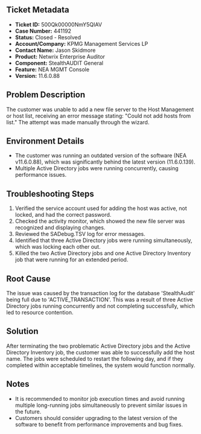 ## Ticket Metadata
- **Ticket ID:** 500Qk00000NmY5QIAV
- **Case Number:** 441192
- **Status:** Closed - Resolved
- **Account/Company:** KPMG Management Services LP
- **Contact Name:** Jason Skidmore
- **Product:** Netwrix Enterprise Auditor
- **Component:** StealthAUDIT General
- **Feature:** NEA MGMT Console
- **Version:** 11.6.0.88

## Problem Description
The customer was unable to add a new file server to the Host Management or host list, receiving an error message stating: "Could not add hosts from list." The attempt was made manually through the wizard.

## Environment Details
- The customer was running an outdated version of the software (NEA v11.6.0.88), which was significantly behind the latest version (11.6.0.139).
- Multiple Active Directory jobs were running concurrently, causing performance issues.

## Troubleshooting Steps
1. Verified the service account used for adding the host was active, not locked, and had the correct password.
2. Checked the activity monitor, which showed the new file server was recognized and displaying changes.
3. Reviewed the SADebug.TSV log for error messages.
4. Identified that three Active Directory jobs were running simultaneously, which was locking each other out.
5. Killed the two Active Directory jobs and one Active Directory Inventory job that were running for an extended period.

## Root Cause
The issue was caused by the transaction log for the database 'StealthAudit' being full due to 'ACTIVE_TRANSACTION'. This was a result of three Active Directory jobs running concurrently and not completing successfully, which led to resource contention.

## Solution
After terminating the two problematic Active Directory jobs and the Active Directory Inventory job, the customer was able to successfully add the host name. The jobs were scheduled to restart the following day, and if they completed within acceptable timelines, the system would function normally.

## Notes
- It is recommended to monitor job execution times and avoid running multiple long-running jobs simultaneously to prevent similar issues in the future.
- Customers should consider upgrading to the latest version of the software to benefit from performance improvements and bug fixes.